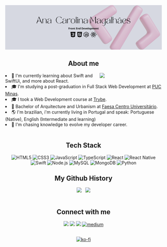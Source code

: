 <div align="center">
  <img src="./banner.png">

  <h2>About me</h2>
  <img src="https://static.vecteezy.com/system/resources/previews/013/166/906/original/people-working-at-home-office-and-typing-laptop-online-free-png.png" width="200px" align="right" />
  <div align="left">
    <li>🌱 I'm currently learning about Swift and SwiftUi, and more about React.
    <li>🎓 I'm studying a post-graduation in Full Stack Web Development at <a href='https://www.pucminas.br/destaques/Paginas/default.aspx/'>PUC Minas</a>.</li>
    <li>🎓 I took a Web Development course at <a href='https://www.betrybe.com/'>Trybe</a>.</li>
    <li>💼 Bachelor of Arquitecture and Urbanism at <a href='https://www.faesa.br/'>Faesa Centro Universitário</a>.</li>
    <li>🌎 I'm brazilian, i'm currently living in Portugal and speak: Portuguese (Native), English (Intermediate and learning)</li>
    <li>🤔 I'm chasing knowledge to evolve my developer career.</li>
  </div>

</br>

<h2>Tech Stack</h2>
<div>
  
  ![HTML5](https://img.shields.io/badge/HTML5-E34F26?style=for-the-badge&logo=html5&logoColor=white)
  ![CSS3](https://img.shields.io/badge/CSS3-1572B6?style=for-the-badge&logo=css3&logoColor=white)
  ![JavaScript](https://img.shields.io/badge/JavaScript-F7DF1E?style=for-the-badge&logo=javascript&logoColor=black)
  ![TypeScript](https://img.shields.io/badge/TypeScript-007ACC?style=for-the-badge&logo=typescript&logoColor=white)
  ![React](https://img.shields.io/badge/React-20232A?style=for-the-badge&logo=react&logoColor=61DAFB)
  ![React Native](https://img.shields.io/badge/React_Native-20232A?style=for-the-badge&logo=react&logoColor=61DAFB)
  ![Swift](https://img.shields.io/badge/Swift-FA7343?style=for-the-badge&logo=swift&logoColor=white)
  ![Node.js](https://img.shields.io/badge/Node.js-43853D?style=for-the-badge&logo=node.js&logoColor=white)
  ![MySQL](https://img.shields.io/badge/MySQL-00000F?style=for-the-badge&logo=mysql&logoColor=white)
  ![MongoDB](https://img.shields.io/badge/MongoDB-4EA94B?style=for-the-badge&logo=mongodb&logoColor=white)
  ![Python](https://img.shields.io/badge/Python-FFD43B?style=for-the-badge&logo=python&logoColor=blue)
  
</div>

  <h2>My Github History</h2>
  <div>
    <img src="https://github-readme-stats.vercel.app/api/top-langs/?username=aninhabort&theme=omni" height="200px">
    &nbsp
    <img src="https://github-readme-stats.vercel.app/api?username=aninhabort&theme=omni" height="200px">
  </div>
  <br/>

  <h2>Connect with me</h2>
  <div>
    <a href="mailto:carol2015bortolini@gmail.com" target="_blank"><img src="https://img.shields.io/badge/Gmail-D14836?style=for-the-badge&logo=gmail&logoColor=white" /></a>
    <a href="https://www.linkedin.com/in/ana-magalhaes/" target="_blank"><img src="https://img.shields.io/badge/LinkedIn-0077B5?style=for-the-badge&logo=linkedin&logoColor=white" /></a>
    <a href="https://www.instagram.com/neo.coders/" target="_blank"><img src="https://img.shields.io/badge/Instagram-E4405F?style=for-the-badge&logo=instagram&logoColor=white" /></a>
    <a href="https://medium.com/@aninhabort" target="_blank"><img src="https://img.shields.io/badge/Medium-12100E?style=for-the-badge&logo=medium&logoColor=white" alt="medium"/></a>
  </div>
  </br>
  
  [![ko-fi](https://ko-fi.com/img/githubbutton_sm.svg)](https://ko-fi.com/C0C658NHJ)
</div>
